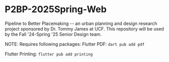 # P2BP-2025Spring-Web
Pipeline to Better Placemaking -- an urban planning and design research project sponsored by Dr. Tommy James at UCF. This repository will be used by the Fall '24-Spring '25 Senior Design team.


NOTE: Requires following packages:
 Flutter PDF:
`dart pub add pdf`

Flutter Printing:
`flutter pub add printing`
